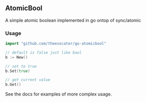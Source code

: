## AtomicBool

A simple atomic boolean implemented in go ontop of sync/atomic

### Usage

```go
import "github.com/theevocater/go-atomicbool"

// default is false just like bool
b := New()

// set to true
b.Set(true)

// get current value
b.Get()
```

See the docs for examples of more complex usage.

